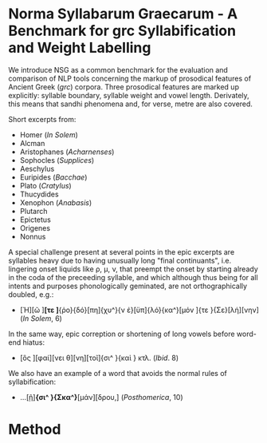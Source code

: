 # Norma Syllabarum Graecarum - A Benchmark for grc Syllabification and Weight Labelling

We introduce NSG as a common benchmark for the evaluation and comparison of NLP tools concerning the markup of prosodical features of Ancient Greek (*grc*) corpora. Three prosodical features are marked up explicitly: syllable boundary, syllable weight and vowel length. Derivately, this means that sandhi phenomena and, for verse, metre are also covered.

Short excerpts from:
- Homer (*In Solem*)
- Alcman
- Aristophanes (*Acharnenses*)
- Sophocles (*Supplices*)
- Aeschylus
- Euripides (*Bacchae*)
- Plato (*Cratylus*)
- Thucydides
- Xenophon (*Anabasis*)
- Plutarch
- Epictetus
- Origenes
- Nonnus

A special challenge present at several points in the epic excerpts are syllables heavy due to having unusually long "final continuants", i.e. lingering onset liquids like ρ, μ, ν, that preempt the onset by starting already in the coda of the preceeding syllable, and which although thus being for all intents and purposes phonologically geminated, are not orthographically doubled, e.g.:
- [Ἠ][ῶ ]**[τε ]**{ῥο}{δό}[πη]{χυ^}{ν ἐ}[ϋπ]{λό}{κα^}[μόν ]{τε }{Σε}[λή][νην] (*In Solem*, 6)

In the same way, epic correption or shortening of long vowels before word-end hiatus:
- [ὃς ][φαί][νει θ][νη][τοῖ]{σι^ }{καὶ } κτλ. (*Ibid*. 8)

We also have an example of a word that avoids the normal rules of syllabification:
- ...[ῇ]**{σι^ }{Σκα^}**[μάν][δρου,] (*Posthomerica*, 10)

# Method